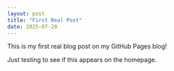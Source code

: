 ```yaml
---
layout: post
title: "First Real Post"
date: 2025-07-20
---
```


This is my first real blog post on my GitHub Pages blog!

Just testing to see if this appears on the homepage.


